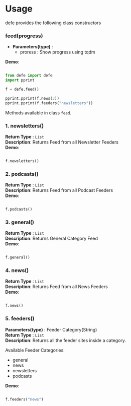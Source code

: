 # Usage

defe provides the following class constructors

### feed(progress)

* **Parameters(type)** :
	- proress : Show progress using tqdm

**Demo**:
```python

from defe import defe
import pprint

f = defe.feed()

pprint.pprint(f.news(3))
pprint.pprint(f.feeders("newsletters"))

```


Methods available in class `feed`.

### 1. newsletters()
**Return Type** : `List` <br>
**Description**: Returns Feed from all Newsletter Feeders<br>
**Demo**:
```python

f.newsletters()

```

### 2. podcasts()

**Return Type** : `List` <br>
**Description**: Returns Feed from all Podcast Feeders<br>
**Demo**:
```python

f.podcasts()

```

### 3. general()

**Return Type** : `List` <br>
**Description**: Returns General Category Feed<br>
**Demo**:
```python

f.general()

```

### 4. news()

**Return Type** : `List` <br>
**Description**: Returns Feed from all News Feeders<br>
**Demo**:
```python

f.news()

```

### 5. feeders()

**Parameters(type)** : Feeder Category(String) <br>
**Return Type** : `List` <br>
**Description**: Returns all the feeder sites inside a category.<br>

Available Feeder Categories:

- general
- news
- newsletters
- podcasts

**Demo**:
```python

f.feeders("news")

```